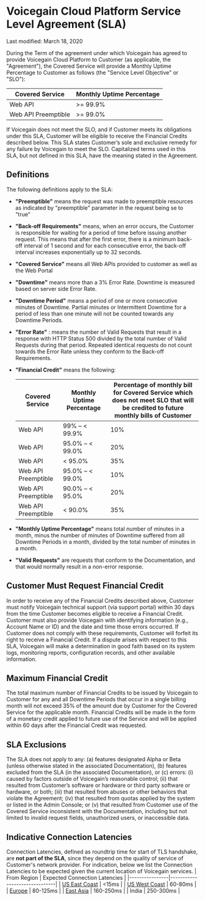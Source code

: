 # Voicegain Cloud Platform Service Level Agreement (SLA)
Last modified: March 18, 2020 

During the Term of the agreement under which Voicegain has agreed to provide Voicegain Cloud Platform to Customer (as applicable, the "Agreement"), the Covered Service will provide a Monthly Uptime Percentage to Customer as follows (the "Service Level Objective" or "SLO"):

| Covered Service      | Monthly Uptime Percentage |
|----------------------|---------------------------|
| Web API              | >= 99.9%                  |
| Web API Preemptible | >= 99.0%                  |

If Voicegain does not meet the SLO, and if Customer meets its obligations under this SLA, Customer will be eligible to receive the Financial Credits described below. This SLA states Customer’s sole and exclusive remedy for any failure by Voicegain to meet the SLO. Capitalized terms used in this SLA, but not defined in this SLA, have the meaning stated in the Agreement. 

## Definitions
The following definitions apply to the SLA:

* **"Preemptible"** means the request was made to preemptible resources as indicated by "preemptible" parameter in the request being se to "true"
* **"Back-off Requirements"** means, when an error occurs, the Customer is responsible for waiting for a period of time before issuing another request. This means that after the first error, there is a minimum back-off interval of 1 second and for each consecutive error, the back-off interval increases exponentially up to 32 seconds.

* **"Covered Service"** means all Web APIs provided to customer as well as the Web Portal

* **"Downtime"** means more than a 3% Error Rate. Downtime is measured based on server side Error Rate.

* **"Downtime Period"** means a period of one or more consecutive minutes of Downtime. Partial minutes or Intermittent Downtime for a period of less than one minute will not be counted towards any Downtime Periods.

* **"Error Rate"** : means the number of Valid Requests that result in a response with HTTP Status 500 divided by the total number of Valid Requests during that period. Repeated identical requests do not count towards the Error Rate unless they conform to the Back-off Requirements. 

* **"Financial Credit"** means the following:

  |Covered Service     |Monthly Uptime Percentage	|Percentage of monthly bill for Covered Service which does not meet SLO that will be credited to future monthly bills of Customer|
  |--------------------|---------------------------|---------------------------------------|
  |Web API             |99% – < 99.9%	 |10% |
  |Web API             |95.0% – < 99.0%  |20% |
  |Web API             |< 95.0%	         |35% |
  |Web API Preemptible|95.0% – < 99.0%  |10% |
  |Web API Preemptible|90.0% – < 95.0%  |20% |
  |Web API Preemptible|< 90.0%	         |35% |

* **"Monthly Uptime Percentage"** means total number of minutes in a month, minus the number of minutes of Downtime suffered from all Downtime Periods in a month, divided by the total number of minutes in a month.

* **"Valid Requests"** are requests that conform to the Documentation, and that would normally result in a non-error response.

## Customer Must Request Financial Credit
In order to receive any of the Financial Credits described above, Customer must notify Voicegain technical support (via support portal) within 30 days from the time Customer becomes eligible to receive a Financial Credit. Customer must also provide Voicegain with identifying information (e.g., Account Name or ID) and the date and time those errors occurred. If Customer does not comply with these requirements, Customer will forfeit its right to receive a Financial Credit. If a dispute arises with respect to this SLA, Voicegain will make a determination in good faith based on its system logs, monitoring reports, configuration records, and other available information.

## Maximum Financial Credit
The total maximum number of Financial Credits to be issued by Voicegain to Customer for any and all Downtime Periods that occur in a single billing month will not exceed 35% of the amount due by Customer for the Covered Service for the applicable month.  Financial Credits will be made in the form of a monetary credit applied to future use of the Service and will be applied within 60 days after the Financial Credit was requested.

## SLA Exclusions
The SLA does not apply to any: (a) features designated Alpha or Beta (unless otherwise stated in the associated Documentation), (b) features excluded from the SLA (in the associated Documentation), or (c) errors: (i) caused by factors outside of Voicegain’s reasonable control; (ii) that resulted from Customer’s software or hardware or third party software or hardware, or both; (iii) that resulted from abuses or other behaviors that violate the Agreement; (iv) that resulted from quotas applied by the system or listed in the Admin Console; or (v) that resulted from Customer use of the Covered Service inconsistent with the Documentation, including but not limited to invalid request fields, unauthorized users, or inaccessible data.

## Indicative Connection Latencies
Connection Latencies, defined as roundtrip time for start of TLS handshake, are **not part of the SLA**, since they depend on the quality of service of Customer's network provider.
For indication, below we list the Connection Latencies to be expected given the current location of Voicegain services.
| From Region    | Expected Connection Latencies |
|----------------|-------------------------------|
| [US East Coast](https://updown.io/xa7t)  | <15ms                         |
| [US West Coast](https://updown.io/xa7t)  | 60-80ms                       |
| [Europe](https://updown.io/onvf)         | 80-125ms                      |
| [East Asia](https://updown.io/ntbh)      | 160-250ms                     |
| India          | 250-300ms                     |
